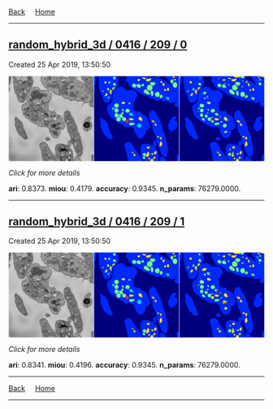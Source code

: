 
[Back](..)&nbsp;&nbsp;&nbsp;&nbsp;&nbsp;[Home](https://leapmanlab.github.io/snapshots)

---

<div class="summary"><a href="0"><h2>random_hybrid_3d / 0416 / 209 / 0</h2></a><p>Created 25 Apr 2019, 13:50:50
</p><a href="0"><img src="0/media/summary.png" align="center"></a><p>
<i>Click for more details</i>
</p></div>

**ari**: 0.8373. **miou**: 0.4179. **accuracy**: 0.9345. **n_params**: 76279.0000. 

---

<div class="summary"><a href="1"><h2>random_hybrid_3d / 0416 / 209 / 1</h2></a><p>Created 25 Apr 2019, 13:50:50
</p><a href="1"><img src="1/media/summary.png" align="center"></a><p>
<i>Click for more details</i>
</p></div>

**ari**: 0.8341. **miou**: 0.4196. **accuracy**: 0.9345. **n_params**: 76279.0000. 

---

[Back](..)&nbsp;&nbsp;&nbsp;&nbsp;&nbsp;[Home](https://leapmanlab.github.io/snapshots)

---